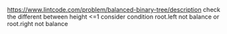 https://www.lintcode.com/problem/balanced-binary-tree/description
check the different between height <=1
consider condition root.left not balance or root.right not balance
